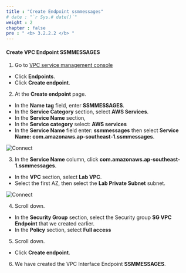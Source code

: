 ```yaml
---
title : "Create Endpoint ssmmessages"
# date : "`r Sys.# date()`"
weight : 2
chapter : false
pre : " <b> 3.2.2.2 </b> "
---
```



#### Create VPC Endpoint SSMMESSAGES

1. Go to [VPC service management console](https://console.aws.amazon.com/vpc/home)
  + Click **Endpoints**.
  + Click **Create endpoint**.
  
2. At the **Create endpoint** page.
  + In the **Name tag** field, enter **SSMMESSAGES**.
  + In the **Service Category** section, select **AWS Services**.
  + In the **Service Name** section,
  + In the **Service category** select: **AWS services**
  + In the **Service Name** field enter: **ssmmessages** then select **Service Name: com.amazonaws.ap-southeast-1.ssmmessages**.

![Connect](/images/3.connect/012-connect.png)

3. In the **Service Name** column, click **com.amazonaws.ap-southeast-1.ssmmessages**.
  + In the **VPC** section, select **Lab VPC**.
  + Select the first AZ, then select the **Lab Private Subnet** subnet.
  
![Connect](/images/3.connect/013-connect.png)

4. Scroll down.
  + In the **Security Group** section, select the Security group **SG VPC Endpoint** that we created earlier.
  + In the **Policy** section, select **Full access**

5. Scroll down.
  + Click **Create endpoint**.

6. We have created the VPC Interface Endpoint **SSMMESSAGES**.